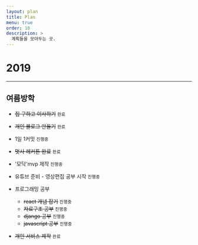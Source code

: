```yaml
---
layout: plan
title: Plan
menu: true
order: 10
description: >
  계획들을 모아두는 곳.
---
```


# 2019

---
## 여름방학

* <del>집 구하고 이사하기</del>  ``완료``
* <del>개인 블로그 만들기</del>  ``완료``
* 1일 1커밋 ``진행중``
* <del>멋사 헤커톤 완료</del> ``완료``
* '모닥'mvp 제작 ``진행중``
* 유튜브 준비 - 영상편집 공부 시작  ``진행중``

* 프로그래밍 공부
    * <del>react 개념 잡기</del> ``진행중``
    * <del>자료구조 공부</del> ``진행중``
    * <del>django 공부</del> ``진행중``
    * <del>javascript 공부</del> ``진행중``

* <del>개인 서비스 제작</del> ``완료``

